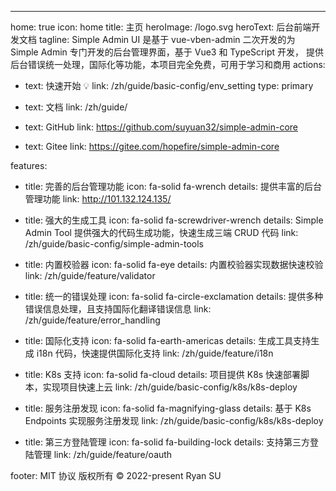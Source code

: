 ---

home: true
icon: home
title: 主页
heroImage: /logo.svg
heroText: 后台前端开发文档
tagline: Simple Admin UI 是基于 vue-vben-admin 二次开发的为 Simple Admin 专门开发的后台管理界面，基于 Vue3 和 TypeScript 开发， 提供后台错误统一处理，国际化等功能，本项目完全免费，可用于学习和商用
actions:

- text: 快速开始 💡
  link: /zh/guide/basic-config/env_setting
  type: primary

- text: 文档
  link: /zh/guide/

- text: GitHub
  link: https://github.com/suyuan32/simple-admin-core

- text: Gitee
  link: https://gitee.com/hopefire/simple-admin-core

features:

- title: 完善的后台管理功能
  icon: fa-solid fa-wrench
  details: 提供丰富的后台管理功能
  link: http://101.132.124.135/

- title: 强大的生成工具
  icon: fa-solid fa-screwdriver-wrench
  details: Simple Admin Tool 提供强大的代码生成功能，快速生成三端 CRUD 代码
  link: /zh/guide/basic-config/simple-admin-tools

- title: 内置校验器
  icon: fa-solid fa-eye
  details: 内置校验器实现数据快速校验
  link: /zh/guide/feature/validator

- title: 统一的错误处理
  icon: fa-solid fa-circle-exclamation
  details: 提供多种错误信息处理，且支持国际化翻译错误信息
  link: /zh/guide/feature/error_handling

- title: 国际化支持
  icon: fa-solid fa-earth-americas
  details: 生成工具支持生成 i18n 代码，快速提供国际化支持
  link: /zh/guide/feature/i18n

- title: K8s 支持
  icon: fa-solid fa-cloud
  details: 项目提供 K8s 快速部署脚本，实现项目快速上云
  link: /zh/guide/basic-config/k8s/k8s-deploy

- title: 服务注册发现
  icon: fa-solid fa-magnifying-glass
  details: 基于 K8s Endpoints 实现服务注册发现
  link: /zh/guide/basic-config/k8s/k8s-deploy

- title: 第三方登陆管理
  icon: fa-solid fa-building-lock
  details: 支持第三方登陆管理
  link: /zh/guide/feature/oauth

footer: MIT 协议 版权所有 © 2022-present Ryan SU

